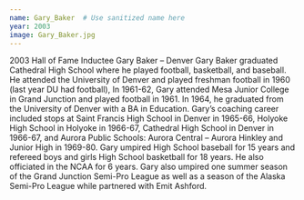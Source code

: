 ```yaml
---
name: Gary_Baker  # Use sanitized name here
year: 2003
image: Gary_Baker.jpg
---
```


2003 Hall of Fame Inductee Gary Baker – Denver
Gary Baker graduated Cathedral High School where he played football, basketball, and
baseball. He attended the University of Denver and played freshman football in 1960 (last
year DU had football), In 1961-62, Gary attended Mesa Junior College in Grand Junction and
played football in 1961. In 1964, he graduated from the University of Denver with a BA in
Education.
Gary’s coaching career included stops at Saint Francis High School in Denver in 1965-66,
Holyoke High School in Holyoke in 1966-67, Cathedral High School in Denver in 1966-67,
and Aurora Public Schools: Aurora Central – Aurora Hinkley and Junior High in 1969-80.
Gary umpired High School baseball for 15 years and refereed boys and girls High School
basketball for 18 years. He also officiated in the NCAA for 6 years. Gary also umpired one
summer season of the Grand Junction Semi-Pro League as well as a season of the Alaska
Semi-Pro League while partnered with Emit Ashford.